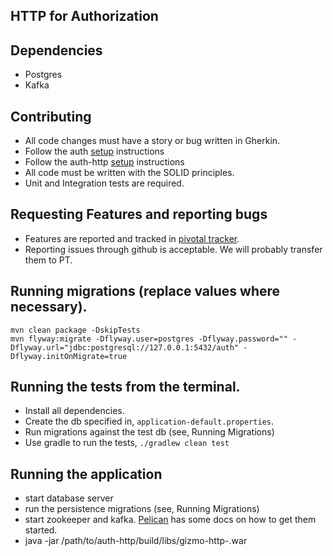 HTTP for Authorization
-----------------------

Dependencies
------------
 - Postgres
 - Kafka

Contributing
------------
 - All code changes must have a story or bug written in Gherkin.
 - Follow the auth [setup](https://github.com/RootServices/auth/blob/development/setup.md) instructions
 - Follow the auth-http [setup](setup.md) instructions
 - All code must be written with the SOLID principles.
 - Unit and Integration tests are required.

Requesting Features and reporting bugs
-------------------------------------
 - Features are reported and tracked in [pivotal tracker](https://www.pivotaltracker.com/n/projects/1199316).
 - Reporting issues through github is acceptable. We will probably transfer them to PT.


Running migrations (replace values where necessary).
----------------------------------------------------
```
mvn clean package -DskipTests
mvn flyway:migrate -Dflyway.user=postgres -Dflyway.password="" -Dflyway.url="jdbc:postgresql://127.0.0.1:5432/auth" -Dflyway.initOnMigrate=true
```

Running the tests from the terminal.
------------------------------------
 - Install all dependencies.
 - Create the db specified in, `application-default.properties`.
 - Run migrations against the test db (see, Running Migrations)
 - Use gradle to run the tests, `./gradlew clean test`

Running the application
------------------------
 - start database server
 - run the persistence migrations (see, Running Migrations)
 - start zookeeper and kafka. [Pelican](https://github.com/RootServices/pelican/blob/development/contributing.md) 
 has some docs on how to get them started.
 - java -jar /path/to/auth-http/build/libs/gizmo-http-<version>.war

